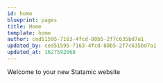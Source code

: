 ```yaml
---
id: home
blueprint: pages
title: Home
template: home
author: ced51595-7163-4fcd-80b5-2f7c635bd7a1
updated_by: ced51595-7163-4fcd-80b5-2f7c635bd7a1
updated_at: 1627592068
---
```

Welcome to your new Statamic website